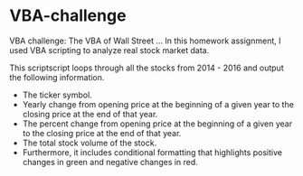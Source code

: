 # VBA-challenge
VBA challenge: The VBA of Wall Street
...
In this homework assignment, I used VBA scripting to analyze real stock market data.

This scriptscript loops through all the stocks from 2014 - 2016 and output the following information.
 * The ticker symbol.
 * Yearly change from opening price at the beginning of a given year to the closing price at the end of that year.
 * The percent change from opening price at the beginning of a given year to the closing price at the end of that year.
 * The total stock volume of the stock.
 * Furthermore, it includes conditional formatting that highlights positive changes in green and negative changes in red.
